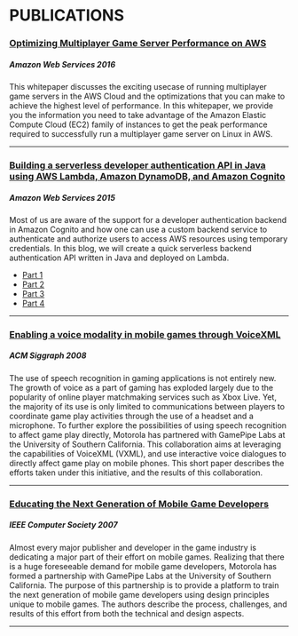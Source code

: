 # PUBLICATIONS 

### [Optimizing Multiplayer Game Server Performance on AWS](https://d0.awsstatic.com/whitepapers/optimizing-multiplayer-game-server-performance-on-aws.pdf)
##### **Amazon Web Services**                  2016

This whitepaper discusses the exciting usecase of running multiplayer game servers in the AWS Cloud and the optimizations that you can make to achieve the highest level of performance. In this whitepaper, we provide you the information you need to take advantage of the Amazon Elastic Compute Cloud (EC2) family of instances to get the peak performance required to successfully  run a multiplayer game server on Linux in AWS.


***
### [Building a serverless developer authentication API in Java using AWS Lambda, Amazon DynamoDB, and Amazon Cognito](https://aws.amazon.com/blogs/developer/building-a-serverless-developer-authentication-api-in-java-using-aws-lambda-amazon-dynamodb-and-amazon-cognito-part-1/)
##### **Amazon Web Services**                                2015

Most of us are aware of the support for a developer authentication backend in Amazon Cognito and how one can use a custom backend service to authenticate and authorize users to access AWS resources using temporary credentials. In this blog, we will create a quick serverless backend authentication API written in Java and deployed on Lambda.

* [Part 1](https://aws.amazon.com/blogs/developer/building-a-serverless-developer-authentication-api-in-java-using-aws-lambda-amazon-dynamodb-and-amazon-cognito-part-1/)
* [Part 2](https://aws.amazon.com/blogs/developer/building-a-serverless-developer-authentication-api-in-java-using-aws-lambda-amazon-dynamodb-and-amazon-cognito-part-2/)
* [Part 3](https://aws.amazon.com/blogs/developer/building-a-serverless-developer-authentication-api-in-java-using-aws-lambda-amazon-dynamodb-and-amazon-cognito-part-3/)
* [Part 4](https://aws.amazon.com/blogs/developer/building-a-serverless-developer-authentication-api-in-java-using-aws-lambda-amazon-dynamodb-and-amazon-cognito-part-4/)


***
### [Enabling a voice modality in mobile games through VoiceXML](http://dl.acm.org/citation.cfm?id=1401870)
##### **ACM Siggraph**                                2008

The use of speech recognition in gaming applications is not entirely new. The growth of voice as a part of gaming has exploded largely due to the popularity of online player matchmaking services such as Xbox Live. Yet, the majority of its use is only limited to communications between players to coordinate game play activities through the use of a headset and a microphone. To further explore the possibilities of using speech recognition to affect game play directly, Motorola has partnered with GamePipe Labs at the University of Southern California. This collaboration aims at leveraging the capabilities of VoiceXML (VXML), and use interactive voice dialogues to directly affect game play on mobile phones. This short paper describes the efforts taken under this initiative, and the results of this collaboration.


***
### [Educating the Next Generation of Mobile Game Developers](https://www.computer.org/csdl/mags/cg/2007/02/mcg2007020096-abs.html)
##### **IEEE Computer Society**                                2007

Almost every major publisher and developer in the game industry is dedicating a major part of their effort on mobile games. Realizing that there is a huge foreseeable demand for mobile game developers, Motorola has formed a partnership with GamePipe Labs at the University of Southern California. The purpose of this partnership is to provide a platform to train the next generation of mobile game developers using design principles unique to mobile games. The authors describe the process, challenges, and results of this effort from both the technical and design aspects.


***
